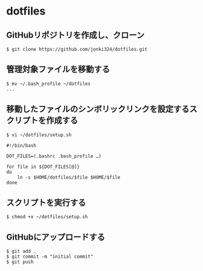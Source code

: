 # dotfiles
## GitHubリポジトリを作成し、クローン
```
$ git clone https://github.com/jonki324/dotfiles.git
```

## 管理対象ファイルを移動する
```
$ mv ~/.bash_profile ~/dotfiles
...
```

## 移動したファイルのシンボリックリンクを設定するスクリプトを作成する
```
$ vi ~/dotfiles/setup.sh
```
```
#!/bin/bash

DOT_FILES=(.bashrc .bash_profile …)

for file in ${DOT_FILES[@]}
do
    ln -s $HOME/dotfiles/$file $HOME/$file
done
```

## スクリプトを実行する
```
$ chmod +x ~/dotfiles/setup.sh
```

## GitHubにアップロードする
```
$ git add .
$ git commit -m "initial commit"
$ git push
```
